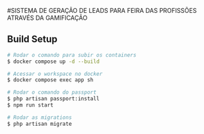 #SISTEMA DE GERAÇÃO DE LEADS PARA FEIRA DAS PROFISSÕES ATRAVÉS DA GAMIFICAÇÃO 


## Build Setup

```bash
# Rodar o comando para subir os containers
$ docker compose up -d --build

# Acessar o workspace no docker
$ docker compose exec app sh

# Rodar o comando do passport
$ php artisan passport:install
$ npm run start

# Rodar as migrations
$ php artisan migrate
```
